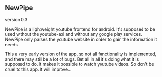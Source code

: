 NewPipe
-------

version 0.3


NewPipe is a lightweight youtube frontend for android. It's supposed to be used without the youtube-api and without any google play services. NewPipe only parses the youtube website in order to gain the information it needs.

This a very early version of the app, so not all functionality is implemented, and there may still be a lot of bugs. But all in all it's doing what it is supposed to do. It makes it possible to watch youtube videos. So don't be cruel to this app. It will improve...
